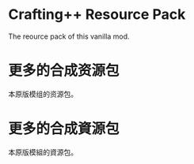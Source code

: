 # Crafting++ Resource Pack
The reource pack of this vanilla mod.

# 更多的合成资源包
本原版模组的资源包。

# 更多的合成資源包
本原版模組的資源包。